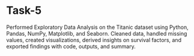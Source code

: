 # Task-5
Performed Exploratory Data Analysis on the Titanic dataset using Python, Pandas, NumPy, Matplotlib, and Seaborn. Cleaned data, handled missing values, created visualizations, derived insights on survival factors, and exported findings with code, outputs, and summary.
